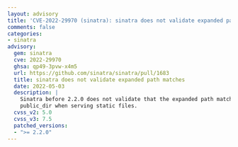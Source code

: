 ```yaml
---
layout: advisory
title: 'CVE-2022-29970 (sinatra): sinatra does not validate expanded path matches'
comments: false
categories:
- sinatra
advisory:
  gem: sinatra
  cve: 2022-29970
  ghsa: qp49-3pvw-x4m5
  url: https://github.com/sinatra/sinatra/pull/1683
  title: sinatra does not validate expanded path matches
  date: 2022-05-03
  description: |
    Sinatra before 2.2.0 does not validate that the expanded path matches
    public_dir when serving static files.
  cvss_v2: 5.0
  cvss_v3: 7.5
  patched_versions:
  - ">= 2.2.0"
---
```


